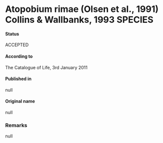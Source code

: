 # Atopobium rimae (Olsen et al., 1991) Collins & Wallbanks, 1993 SPECIES

#### Status
ACCEPTED

#### According to
The Catalogue of Life, 3rd January 2011

#### Published in
null

#### Original name
null

### Remarks
null